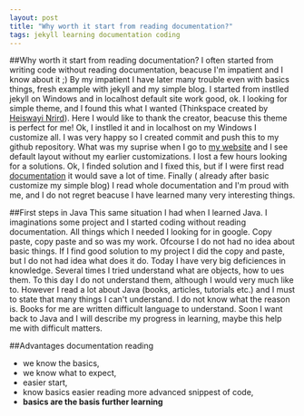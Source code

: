 ```yaml
---
layout: post
title: "Why worth it start from reading documentation?"
tags: jekyll learning documentation coding
---
```

##Why worth it start from reading documentation?
I often started from writing code without reading documentation, beacuse I'm impatient and I know about it ;)
By my impatient I have later many trouble even with basics things, fresh example with jekyll and my simple blog.
I started from instlled jekyll on Windows and in localhost default site work good, ok. I looking for simple theme, and I found this what I wanted (Thinkspace created by [Heiswayi Nrird](https://heiswayi.nrird.com/)). Here I would like to thank the creator, beacuse this theme is perfect for me!
Ok, I instlled it and in localhost on my Windows I customize all. I was very happy so I created commit and push this to my github repository. What was my suprise when I go to [my website](https://objectprogr.github.io) and I see default layout without my earlier customizations. I lost a few hours looking for a solutions. Ok, I finded solution and I fixed this, but if I were first read [documentation](https://jekyllrb.com/docs/home/) it would save a lot of time. Finally ( already after basic customize my simple blog) I read whole documentation and I'm proud with me, and I do not regret beacuse I have learned many very interesting things.

##First steps in Java
This same situation I had when I learned Java. I imaginations some project and I started coding without reading documentation. All things which I needed I looking for in google. Copy paste, copy paste and so was my work. Ofcourse I do not had no idea about basic things. If I find good solution to my project I did the copy and paste, but I do not had idea what does it do. Today I have very big deficiences in knowledge. Several times I tried understand what are objects, how to ues them. To this day I do not understand them, although I would very much like to. 
However I read a lot about Java (books, articles, tutorials etc.) and I must to state that many things I can't understand. I do not know what the reason is. Books for me are written difficult language to understand. Soon I want back to Java and I will describe my progress in learning, maybe this help me with difficult matters.

##Advantages documentation reading
+ we know the basics,
+ we know what to expect,
+ easier start,
+ know basics easier reading more advanced snippest of code,
+ **basics are the basis further learning**